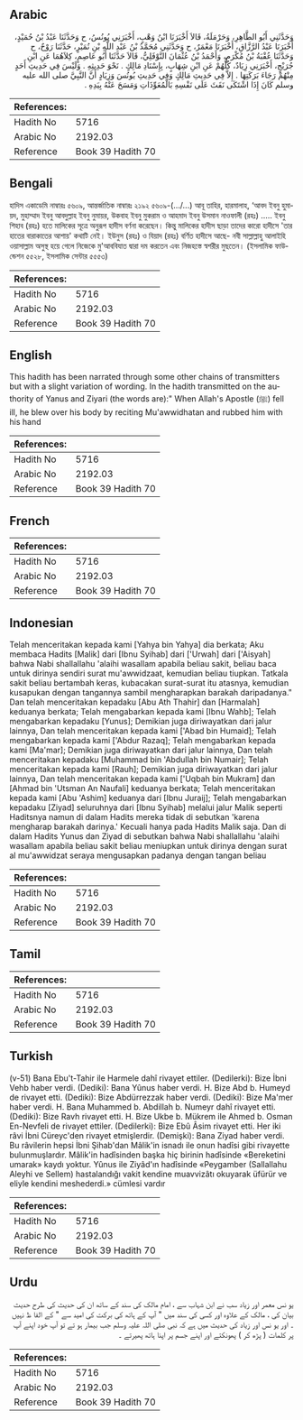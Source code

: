 ## Arabic


<div dir="rtl" lang="ar" style={{fontSize:'larger',backgroundColor:'#f8f9fa',padding:20}}>
وَحَدَّثَنِي أَبُو الطَّاهِرِ، وَحَرْمَلَةُ، قَالاَ أَخْبَرَنَا ابْنُ وَهْبٍ، أَخْبَرَنِي يُونُسُ، ح وَحَدَّثَنَا عَبْدُ بْنُ حُمَيْدٍ، أَخْبَرَنَا عَبْدُ الرَّزَّاقِ، أَخْبَرَنَا مَعْمَرٌ، ح وَحَدَّثَنِي مُحَمَّدُ بْنُ عَبْدِ اللَّهِ بْنِ نُمَيْرٍ، حَدَّثَنَا رَوْحٌ، ح وَحَدَّثَنَا عُقْبَةُ بْنُ مُكْرَمٍ، وَأَحْمَدُ بْنُ عُثْمَانَ النَّوْفَلِيُّ، قَالاَ حَدَّثَنَا أَبُو عَاصِمٍ، كِلاَهُمَا عَنِ ابْنِ جُرَيْجٍ، أَخْبَرَنِي زِيَادٌ، كُلُّهُمْ عَنِ ابْنِ شِهَابٍ، بِإِسْنَادِ مَالِكٍ ‏.‏ نَحْوَ حَدِيثِهِ ‏.‏ وَلَيْسَ فِي حَدِيثِ أَحَدٍ مِنْهُمْ رَجَاءَ بَرَكَتِهَا ‏.‏ إِلاَّ فِي حَدِيثِ مَالِكٍ وَفِي حَدِيثِ يُونُسَ وَزِيَادٍ أَنَّ النَّبِيَّ صلى الله عليه وسلم كَانَ إِذَا اشْتَكَى نَفَثَ عَلَى نَفْسِهِ بَالْمُعَوِّذَاتِ وَمَسَحَ عَنْهُ بِيَدِهِ ‏.‏
</div>
<div style={{backgroundColor:'#f8f9fa',padding:20, marginBottom: 10}}><table> <thead> <tr> <th>References:</th> <th></th> </tr> </thead> <tbody><tr><td>Hadith No</td><td>5716</td></tr><tr><td>Arabic No</td><td>2192.03</td></tr><tr><td>Reference</td><td>Book 39 Hadith 70</td></tr></tbody></table></div>

## Bengali


<div dir="ltr" lang="bn" style={{fontSize:'larger',backgroundColor:'#f8f9fa',padding:20}}>
হাদিস একাডেমি নাম্বারঃ ৫৬০৯, আন্তর্জাতিক নাম্বারঃ ২১৯২ ৫৬০৯-(…/...) আবূ তাহির, হারমালাহ, ‘আবদ ইবনু হুমায়দ, মুহাম্মাদ ইবনু আবদুল্লাহ ইবনু নুমায়র, উকবাহ ইবনু মুকরাম ও আহমাদ ইবনু উসমান নাওফালী (রহঃ) ..... ইবনু শিহাব (রহঃ) হতে মালিকের সূত্রে অনুরূপ হাদীস বর্ণনা করেছেন। কিন্তু মালিকের হাদীস ছাড়া তাদের কারো হাদীসে 'তার হাতের বারাকাতের আশায়' কথাটি নেই। ইউনুস (রহঃ) ও যিয়াদ (রহঃ) বর্ণিত হাদীসে আছে- নবী সাল্লাল্লাহু আলাইহি ওয়াসাল্লাম অসুস্থ হয়ে গেলে নিজেকে মু'আববিযাত দ্বারা দম করতেন এবং নিজহস্তে স্বশরীর মুছতেন। (ইসলামিক ফাউন্ডেশন ৫৫২৮, ইসলামিক সেন্টার ৫৫৫৩)
</div>
<div style={{backgroundColor:'#f8f9fa',padding:20, marginBottom: 10}}><table> <thead> <tr> <th>References:</th> <th></th> </tr> </thead> <tbody><tr><td>Hadith No</td><td>5716</td></tr><tr><td>Arabic No</td><td>2192.03</td></tr><tr><td>Reference</td><td>Book 39 Hadith 70</td></tr></tbody></table></div>

## English


<div dir="ltr" lang="en" style={{fontSize:'larger',backgroundColor:'#f8f9fa',padding:20}}>
This hadith has been narrated through some other chains of transmitters but with a slight variation of wording. In the hadith transmitted on the authority of Yanus and Ziyari (the words are):" When Allah's Apostle (ﷺ) fell ill, he blew over his body by reciting Mu'awwidhatan and rubbed him with his hand
</div>
<div style={{backgroundColor:'#f8f9fa',padding:20, marginBottom: 10}}><table> <thead> <tr> <th>References:</th> <th></th> </tr> </thead> <tbody><tr><td>Hadith No</td><td>5716</td></tr><tr><td>Arabic No</td><td>2192.03</td></tr><tr><td>Reference</td><td>Book 39 Hadith 70</td></tr></tbody></table></div>

## French


<div dir="ltr" lang="fr" style={{fontSize:'larger',backgroundColor:'#f8f9fa',padding:20}}>

</div>
<div style={{backgroundColor:'#f8f9fa',padding:20, marginBottom: 10}}><table> <thead> <tr> <th>References:</th> <th></th> </tr> </thead> <tbody><tr><td>Hadith No</td><td>5716</td></tr><tr><td>Arabic No</td><td>2192.03</td></tr><tr><td>Reference</td><td>Book 39 Hadith 70</td></tr></tbody></table></div>

## Indonesian


<div dir="ltr" lang="id" style={{fontSize:'larger',backgroundColor:'#f8f9fa',padding:20}}>
Telah menceritakan kepada kami [Yahya bin Yahya] dia berkata; Aku membaca Hadits [Malik] dari [Ibnu Syihab] dari ['Urwah] dari ['Aisyah] bahwa Nabi shallallahu 'alaihi wasallam apabila beliau sakit, beliau baca untuk dirinya sendiri surat mu'awwidzaat, kemudian beliau tiupkan. Tatkala sakit beliau bertambah keras, kubacakan surat-surat itu atasnya, kemudian kusapukan dengan tangannya sambil mengharapkan barakah daripadanya." Dan telah menceritakan kepadaku [Abu Ath Thahir] dan [Harmalah] keduanya berkata; Telah mengabarkan kepada kami [Ibnu Wahb]; Telah mengabarkan kepadaku [Yunus]; Demikian juga diriwayatkan dari jalur lainnya, Dan telah menceritakan kepada kami ['Abad bin Humaid]; Telah mengabarkan kepada kami ['Abdur Razaq]; Telah mengabarkan kepada kami [Ma'mar]; Demikian juga diriwayatkan dari jalur lainnya, Dan telah menceritakan kepadaku [Muhammad bin 'Abdullah bin Numair]; Telah menceritakan kepada kami [Rauh]; Demikian juga diriwayatkan dari jalur lainnya, Dan telah menceritakan kepada kami ['Uqbah bin Mukram] dan [Ahmad bin 'Utsman An Naufali] keduanya berkata; Telah menceritakan kepada kami [Abu 'Ashim] keduanya dari [Ibnu Juraij]; Telah mengabarkan kepadaku [Ziyad] seluruhnya dari [Ibnu Syihab] melalui jalur Malik seperti Haditsnya namun di dalam Hadits mereka tidak di sebutkan 'karena mengharap barakah darinya.' Kecuali hanya pada Hadits Malik saja. Dan di dalam Hadits Yunus dan Ziyad di sebutkan bahwa Nabi shallallahu 'alaihi wasallam apabila beliau sakit beliau meniupkan untuk dirinya dengan surat al mu'awwidzat seraya mengusapkan padanya dengan tangan beliau
</div>
<div style={{backgroundColor:'#f8f9fa',padding:20, marginBottom: 10}}><table> <thead> <tr> <th>References:</th> <th></th> </tr> </thead> <tbody><tr><td>Hadith No</td><td>5716</td></tr><tr><td>Arabic No</td><td>2192.03</td></tr><tr><td>Reference</td><td>Book 39 Hadith 70</td></tr></tbody></table></div>

## Tamil


<div dir="ltr" lang="ta" style={{fontSize:'larger',backgroundColor:'#f8f9fa',padding:20}}>

</div>
<div style={{backgroundColor:'#f8f9fa',padding:20, marginBottom: 10}}><table> <thead> <tr> <th>References:</th> <th></th> </tr> </thead> <tbody><tr><td>Hadith No</td><td>5716</td></tr><tr><td>Arabic No</td><td>2192.03</td></tr><tr><td>Reference</td><td>Book 39 Hadith 70</td></tr></tbody></table></div>

## Turkish


<div dir="ltr" lang="tr" style={{fontSize:'larger',backgroundColor:'#f8f9fa',padding:20}}>
(v-51) Bana Ebu't-Tahir ile Harmele dahî rivayet ettiler. (Dedilerki): Bize İbni Vehb haber verdi. (Dediki): Bana Yûnus haber verdi. H. Bize Abd b. Humeyd de rivayet etti. (Dediki): Bize Abdürrezzak haber verdi. (Dediki): Bize Ma'mer haber verdi. H. Bana Muhammed b. Abdillah b. Numeyr dahî rivayet etti. (Dediki): Bize Ravh rivayet etti. H. Bize Ukbe b. Mükrem ile Ahmed b. Osman En-Nevfeli de rivayet ettiler. (Dedilerki): Bize Ebû Âsim rivayet etti. Her iki râvi İbni Cüreyc'den rivayet etmişlerdir. (Demişki): Bana Ziyad haber verdi. Bu râvilerin hepsi İbni Şihab'dan Mâlik'in isnadı ile onun hadîsi gibi rivayette bulunmuşlardır. Mâlik'in hadîsinden başka hiç birinin hadîsinde «Bereketini umarak» kaydı yoktur. Yûnus ile Ziyâd'ın hadîsinde «Peygamber (Sallallahu Aleyhi ve Sellem) hastalandığı vakit kendine muavvizâtı okuyarak üfürür ve eliyle kendini meshederdi.» cümlesi vardır
</div>
<div style={{backgroundColor:'#f8f9fa',padding:20, marginBottom: 10}}><table> <thead> <tr> <th>References:</th> <th></th> </tr> </thead> <tbody><tr><td>Hadith No</td><td>5716</td></tr><tr><td>Arabic No</td><td>2192.03</td></tr><tr><td>Reference</td><td>Book 39 Hadith 70</td></tr></tbody></table></div>

## Urdu


<div dir="rtl" lang="ur" style={{fontSize:'larger',backgroundColor:'#f8f9fa',padding:20}}>
یو نس معمر اور زیاد سب نے ابن شہاب سے ، امام مالک کی سند کے ساتھ ان کی حدیث کی طرح حدیث بیان کی ، مالک کے علاوہ اور کسی کی سند میں " آپ کے ہاتھ کی برکت کی امید سے " کے الفا ظ نہیں ۔ اور یو نس اور زیاد کی حدیث میں ہے کہ نبی صلی اللہ علیہ وسلم جب بیمار ہو تے تو آپ خود اپنے آپ پر کلمات ( پڑھ کر ) پھونکتے اور اپنے جسم پر اپنا ہاتھ پھیرتے ۔
</div>
<div style={{backgroundColor:'#f8f9fa',padding:20, marginBottom: 10}}><table> <thead> <tr> <th>References:</th> <th></th> </tr> </thead> <tbody><tr><td>Hadith No</td><td>5716</td></tr><tr><td>Arabic No</td><td>2192.03</td></tr><tr><td>Reference</td><td>Book 39 Hadith 70</td></tr></tbody></table></div>